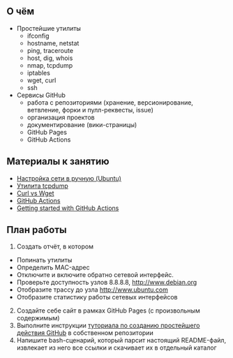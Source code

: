 ## О чём

* Простейшие утилиты
  - ifconfig
  - hostname, netstat
  - ping, traceroute
  - host, dig, whois
  - nmap, tcpdump
  - iptables
  - wget, curl
  - ssh
* Сервисы GitHub
  - работа с репозиториями (хранение, версионирование, ветвление, форки и пулл-реквесты, issue)
  - организация проектов
  - документирование (вики-страницы)
  - GitHub Pages
  - GitHub Actions

## Материалы к занятию

* [Настройка сети в ручную (Ubuntu)](https://help.ubuntu.ru/wiki/%D0%BD%D0%B0%D1%81%D1%82%D1%80%D0%BE%D0%B9%D0%BA%D0%B0_%D1%81%D0%B5%D1%82%D0%B8_%D0%B2%D1%80%D1%83%D1%87%D0%BD%D1%83%D1%8E)
* [Утилита tcpdump](https://ru.wikipedia.org/wiki/Tcpdump)
* [Curl vs Wget](https://daniel.haxx.se/docs/curl-vs-wget.html)
* [GitHub Actions](https://github.com/features/actions)
* [Getting started with GitHub Actions](https://help.github.com/en/actions/getting-started-with-github-actions)

## План работы

1. Создать отчёт, в котором
  - Попинать утилиты
  - Определить MAC-адрес
  - Отключите и включите обратно сетевой интерфейс.
  - Проверьте доступность узлов 8.8.8.8, http://www.debian.org
  - Отобразите трассу до узла http://www.ubuntu.com
  - Отобразите статистику работы сетевых интерфейсов
2. Создайте себе сайт в рамках GitHub Pages (с произвольным содержимым)
3. Выполните инструкции [туториала по созданию простейшего действия GitHub](https://help.github.com/en/actions/building-actions/creating-a-docker-container-action) в собственном репозитории
4. Напишите bash-сценарий, который парсит настоящий README-файл, извлекает из него все ссылки и скачивает их в отдельный каталог
